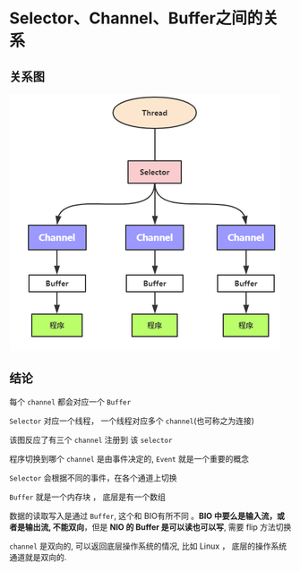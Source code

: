 # Selector、Channel、Buffer之间的关系
## 关系图
![NIO_3components_relation](./assets/NIO_3components_relation.png)

## 结论
每个 `channel`  都会对应一个 `Buffer`

`Selector` 对应一个线程， 一个线程对应多个 `channel`(也可称之为连接)

该图反应了有三个 `channel`  注册到 该 `selector`

程序切换到哪个 `channel`  是由事件决定的, `Event`  就是一个重要的概念

`Selector` 会根据不同的事件，在各个通道上切换

`Buffer` 就是一个内存块 ， 底层是有一个数组

数据的读取写入是通过 `Buffer`, 这个和 BIO有所不同 。**BIO 中要么是输入流，或者是输出流, 不能双向**，但是 **NIO 的 Buffer 是可以读也可以写**, 需要 flip 方法切换

`channel`  是双向的, 可以返回底层操作系统的情况,  比如 Linux ， 底层的操作系统通道就是双向的.
